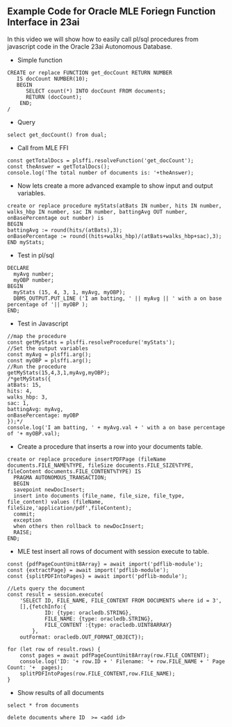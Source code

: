 ## Example Code for Oracle MLE Foriegn Function Interface in 23ai

In this video we will show how to easily call pl/sql procedures from javascript code in the Oracle 23ai Autonomous Database. 


- Simple function
```
CREATE or replace FUNCTION get_docCount RETURN NUMBER 
   IS docCount NUMBER(10);
   BEGIN 
      SELECT count(*) INTO docCount FROM documents; 
      RETURN (docCount); 
    END;
/
```

- Query
```
select get_docCount() from dual;
```

- Call from MLE FFI
```
const getTotalDocs = plsffi.resolveFunction('get_docCount');
const theAnswer = getTotalDocs();
console.log('The total number of documents is: '+theAnswer);
```

- Now lets create a more advanced example to show input and output variables. 
```
create or replace procedure myStats(atBats IN number, hits IN number, walks_hbp IN number, sac IN number, battingAvg OUT number, onBasePercentage out number) is
BEGIN
battingAvg := round(hits/(atBats),3);
onBasePercentage := round((hits+walks_hbp)/(atBats+walks_hbp+sac),3);
END myStats;
```

- Test in pl/sql
```
DECLARE
  myAvg number;
  myOBP number;
BEGIN
  myStats (15, 4, 3, 1, myAvg, myOBP);
  DBMS_OUTPUT.PUT_LINE ('I am batting, ' || myAvg || ' with a on base percentage of '|| myOBP );
END;
```

- Test in Javascript
```
//map the procedure
const getMyStats = plsffi.resolveProcedure('myStats');
//Set the output variables
const myAvg = plsffi.arg();
const myOBP = plsffi.arg();
//Run the procedure
getMyStats(15,4,3,1,myAvg,myOBP);
/*getMyStats({
atBats: 15,
hits: 4,
walks_hbp: 3,
sac: 1,
battingAvg: myAvg,
onBasePercentage: myOBP
});*/
console.log('I am batting, ' + myAvg.val + ' with a on base percentage of '+ myOBP.val);
```

- Create a procedure that inserts a row into your documents table. 

```
create or replace procedure insertPDFPage (fileName documents.FILE_NAME%TYPE, fileSize documents.FILE_SIZE%TYPE, fileContent documents.FILE_CONTENT%TYPE) IS
  PRAGMA AUTONOMOUS_TRANSACTION;
  BEGIN
  savepoint newDocInsert;
  insert into documents (file_name, file_size, file_type, file_content) values (fileName, fileSize,'application/pdf',fileContent);
  commit;
  exception
  when others then rollback to newDocInsert;
  RAISE;
END;
```

- MLE test insert all rows of document with session execute to table. 
```
const {pdfPageCountUnit8Array} = await import('pdflib-module');
const {extractPage} = await import('pdflib-module');
const {splitPDFIntoPages} = await import('pdflib-module');

//Lets query the document    
const result = session.execute(
    'SELECT ID, FILE_NAME, FILE_CONTENT FROM DOCUMENTS where id = 3',
    [],{fetchInfo:{
            ID: {type: oracledb.STRING},
            FILE_NAME: {type: oracledb.STRING},
            FILE_CONTENT :{type: oracledb.UINT8ARRAY}
        },
    outFormat: oracledb.OUT_FORMAT_OBJECT});

for (let row of result.rows) {
    const pages = await pdfPageCountUnit8Array(row.FILE_CONTENT);
    console.log('ID: '+ row.ID + ' Filename: '+ row.FILE_NAME + ' Page Count: '+  pages);
    splitPDFIntoPages(row.FILE_CONTENT,row.FILE_NAME);
}
```

- Show results of all documents
```
select * from documents

delete documents where ID  >= <add id>
```